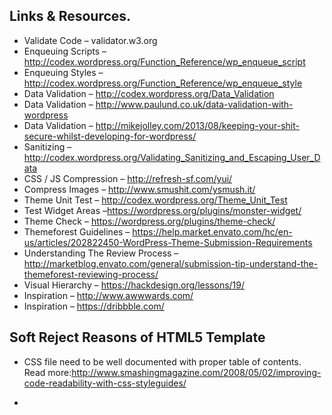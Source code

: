 ## Links & Resources.

* Validate Code – validator.w3.org
* Enqueuing Scripts – http://codex.wordpress.org/Function_Reference/wp_enqueue_script
* Enqueuing Styles – http://codex.wordpress.org/Function_Reference/wp_enqueue_style
* Data Validation – http://codex.wordpress.org/Data_Validation
* Data Validation – http://www.paulund.co.uk/data-validation-with-wordpress
* Data Validation – http://mikejolley.com/2013/08/keeping-your-shit-secure-whilst-developing-for-wordpress/
* Sanitizing – http://codex.wordpress.org/Validating_Sanitizing_and_Escaping_User_Data
* CSS / JS Compression – http://refresh-sf.com/yui/
* Compress Images – http://www.smushit.com/ysmush.it/
* Theme Unit Test – http://codex.wordpress.org/Theme_Unit_Test
* Test Widget Areas –https://wordpress.org/plugins/monster-widget/
* Theme Check – https://wordpress.org/plugins/theme-check/
* Themeforest Guidelines – https://help.market.envato.com/hc/en-us/articles/202822450-WordPress-Theme-Submission-Requirements
* Understanding The Review Process – http://marketblog.envato.com/general/submission-tip-understand-the-themeforest-reviewing-process/
* Visual Hierarchy – https://hackdesign.org/lessons/19/
* Inspiration – http://www.awwwards.com/
* Inspiration – https://dribbble.com/



## Soft Reject Reasons of HTML5 Template

* CSS file need to be well documented with proper table of contents. Read more:http://www.smashingmagazine.com/2008/05/02/improving-code-readability-with-css-styleguides/

* 